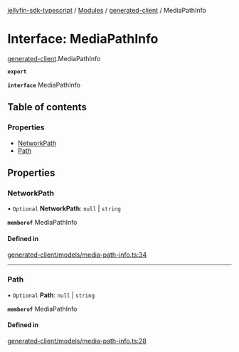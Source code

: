 [jellyfin-sdk-typescript](../README.md) / [Modules](../modules.md) / [generated-client](../modules/generated_client.md) / MediaPathInfo

# Interface: MediaPathInfo

[generated-client](../modules/generated_client.md).MediaPathInfo

**`export`**

**`interface`** MediaPathInfo

## Table of contents

### Properties

- [NetworkPath](generated_client.MediaPathInfo.md#networkpath)
- [Path](generated_client.MediaPathInfo.md#path)

## Properties

### NetworkPath

• `Optional` **NetworkPath**: ``null`` \| `string`

**`memberof`** MediaPathInfo

#### Defined in

[generated-client/models/media-path-info.ts:34](https://github.com/thornbill/jellyfin-sdk-typescript/blob/0f61f16/src/generated-client/models/media-path-info.ts#L34)

___

### Path

• `Optional` **Path**: ``null`` \| `string`

**`memberof`** MediaPathInfo

#### Defined in

[generated-client/models/media-path-info.ts:28](https://github.com/thornbill/jellyfin-sdk-typescript/blob/0f61f16/src/generated-client/models/media-path-info.ts#L28)
